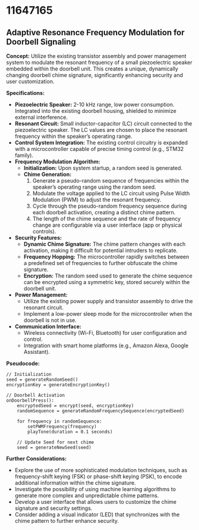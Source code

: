 # 11647165

## Adaptive Resonance Frequency Modulation for Doorbell Signaling

**Concept:** Utilize the existing transistor assembly and power management system to modulate the resonant frequency of a small piezoelectric speaker embedded within the doorbell unit. This creates a unique, dynamically changing doorbell chime signature, significantly enhancing security and user customization.

**Specifications:**

*   **Piezoelectric Speaker:** 2-10 kHz range, low power consumption. Integrated into the existing doorbell housing, shielded to minimize external interference.
*   **Resonant Circuit:** Small inductor-capacitor (LC) circuit connected to the piezoelectric speaker. The LC values are chosen to place the resonant frequency within the speaker’s operating range.
*   **Control System Integration:** The existing control circuitry is expanded with a microcontroller capable of precise timing control (e.g., STM32 family).
*   **Frequency Modulation Algorithm:**
    *   **Initialization:** Upon system startup, a random seed is generated.
    *   **Chime Generation:**
        1.  Generate a pseudo-random sequence of frequencies within the speaker’s operating range using the random seed.
        2.  Modulate the voltage applied to the LC circuit using Pulse Width Modulation (PWM) to adjust the resonant frequency.
        3.  Cycle through the pseudo-random frequency sequence during each doorbell activation, creating a distinct chime pattern.
        4.  The length of the chime sequence and the rate of frequency change are configurable via a user interface (app or physical controls).
*   **Security Features:**
    *   **Dynamic Chime Signature:**  The chime pattern changes with each activation, making it difficult for potential intruders to replicate.
    *   **Frequency Hopping:** The microcontroller rapidly switches between a predefined set of frequencies to further obfuscate the chime signature.
    *   **Encryption:**  The random seed used to generate the chime sequence can be encrypted using a symmetric key, stored securely within the doorbell unit.
*   **Power Management:**
    *   Utilize the existing power supply and transistor assembly to drive the resonant circuit.
    *   Implement a low-power sleep mode for the microcontroller when the doorbell is not in use.
*   **Communication Interface:**
    *   Wireless connectivity (Wi-Fi, Bluetooth) for user configuration and control.
    *   Integration with smart home platforms (e.g., Amazon Alexa, Google Assistant).

**Pseudocode:**

```
// Initialization
seed = generateRandomSeed()
encryptionKey = generateEncryptionKey()

// Doorbell Activation
onDoorbellPress():
    encryptedSeed = encrypt(seed, encryptionKey)
    randomSequence = generateRandomFrequencySequence(encryptedSeed)
    
    for frequency in randomSequence:
        setPWMFrequency(frequency)
        playTone(duration = 0.1 seconds)
    
    // Update Seed for next chime
    seed = generateNewSeed(seed)
```

**Further Considerations:**

*   Explore the use of more sophisticated modulation techniques, such as frequency-shift keying (FSK) or phase-shift keying (PSK), to encode additional information within the chime signature.
*   Investigate the possibility of using machine learning algorithms to generate more complex and unpredictable chime patterns.
*   Develop a user interface that allows users to customize the chime signature and security settings.
*   Consider adding a visual indicator (LED) that synchronizes with the chime pattern to further enhance security.